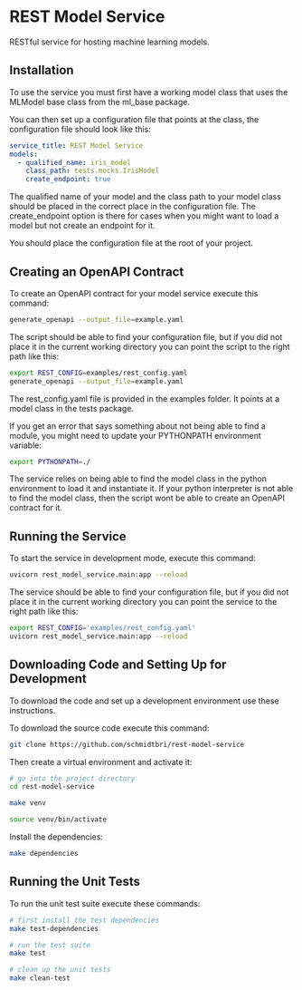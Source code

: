 # REST Model Service

RESTful service for hosting machine learning models.

## Installation

To use the service you must first have a working model class that uses the MLModel base class from the ml_base package.

You can then set up a configuration file that points at the class, the configuration file should look like this:

```yaml
service_title: REST Model Service
models:
  - qualified_name: iris_model
    class_path: tests.mocks.IrisModel
    create_endpoint: true
```

The qualified name of your model and the class path to your model class should be placed in the correct place in the 
configuration file. The create_endpoint option is there for cases when you might want to load a model but not create
an endpoint for it.

You should place the configuration file at the root of your project.

## Creating an OpenAPI Contract

To create an OpenAPI contract for your model service execute this command:

```bash
generate_openapi --output_file=example.yaml
```

The script should be able to find your configuration file, but if you did not place it in the current working directory
you can point the script to the right path like this:

```bash
export REST_CONFIG=examples/rest_config.yaml
generate_openapi --output_file=example.yaml
```

The rest_config.yaml file is provided in the examples folder. It points at a model class in the tests
package.

If you get an error that says something about not being able to find a module, you might need to update your 
PYTHONPATH environment variable:

```bash
export PYTHONPATH=./
```

The service relies on being able to find the model class in the python environment to load it and instantiate it. 
If your python interpreter is not able to find the model class, then the script wont be able to create an OpenAPI
contract for it. 

## Running the Service

To start the service in development mode, execute this command:

```bash
uvicorn rest_model_service.main:app --reload
```

The service should be able to find your configuration file, but if you did not place it in the current working 
directory you can point the service to the right path like this:

```bash
export REST_CONFIG='examples/rest_config.yaml'
uvicorn rest_model_service.main:app --reload
```

## Downloading Code and Setting Up for Development 

To download the code and set up a development environment use these instructions. 

To download the source code execute this command:

```bash
git clone https://github.com/schmidtbri/rest-model-service
```

Then create a virtual environment and activate it:

```bash
# go into the project directory
cd rest-model-service

make venv

source venv/bin/activate
```

Install the dependencies:

```bash
make dependencies
```

## Running the Unit Tests

To run the unit test suite execute these commands:

```bash
# first install the test dependencies
make test-dependencies

# run the test suite
make test

# clean up the unit tests
make clean-test
```
